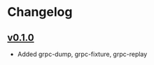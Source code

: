 # Changelog

## [v0.1.0](https://github.com/bradleyjkemp/grpc-tools/releases/tag/v0.1.0)
* Added grpc-dump, grpc-fixture, grpc-replay
